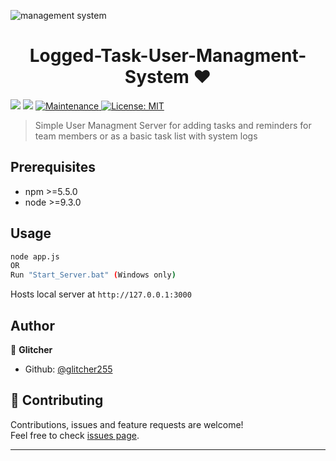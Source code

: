 ![management system](/)
<h1 align="center">Logged-Task-User-Managment-System ❤️</h1>
<p>
  <img src="https://img.shields.io/badge/npm-%3E%3D5.5.0-blue.svg" />
  <img src="https://img.shields.io/badge/node-%3E%3D9.3.0-blue.svg" />
  <a href="https://github.com/kefranabg/readme-md-generator/graphs/commit-activity" target="_blank">
    <img alt="Maintenance" src="https://img.shields.io/badge/Maintained%3F-yes-green.svg" />
  </a>
  <a href="#" target="_blank">
    <img alt="License: MIT" src="https://img.shields.io/github/license/glitcher255/Task-User-Managment-System" />
  </a>
</p>

> Simple User Managment Server for adding tasks and reminders for team members or as a basic task list with system logs

## Prerequisites

- npm >=5.5.0
- node >=9.3.0

## Usage

```sh
node app.js
OR
Run "Start_Server.bat" (Windows only)
```
Hosts local server at ```http://127.0.0.1:3000```

## Author

👤 **Glitcher**

* Github: [@glitcher255](https://github.com/glitcher255)

## 🤝 Contributing

Contributions, issues and feature requests are welcome!<br />Feel free to check [issues page](https://github.com/glitcher255/Task-User-Managment-System/issues). 

***
